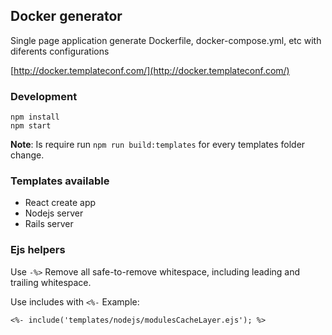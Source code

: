 ## Docker generator

Single page application generate Dockerfile, docker-compose.yml, etc with diferents configurations

[http://docker.templateconf.com/](http://docker.templateconf.com/)

### Development

```
npm install
npm start
```

**Note**: Is require run `npm run build:templates` for every templates folder change.

### Templates available

- React create app
- Nodejs server
- Rails server

### Ejs helpers

Use `-%>` Remove all safe-to-remove whitespace, including leading and trailing whitespace.

Use includes with `<%-` Example:

```
<%- include('templates/nodejs/modulesCacheLayer.ejs'); %>
```
